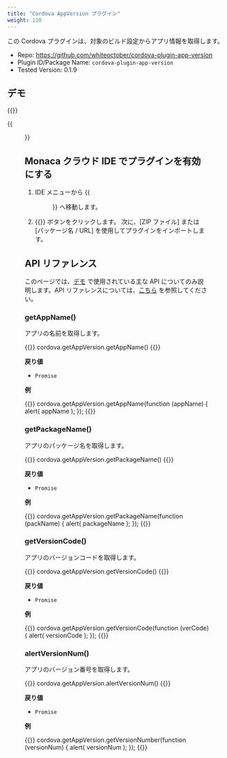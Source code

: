 ```yaml
---
title: "Cordova AppVersion プラグイン"
weight: 110
---
```


この Cordova プラグインは、対象のビルド設定からアプリ情報を取得します。

- Repo: https://github.com/whiteoctober/cordova-plugin-app-version
- Plugin ID/Package Name: `cordova-plugin-app-version`
- Tested Version: 0.1.9

## デモ 

{{<import pid="5b29c488e78885f330dba6cf" title="AppVersion Plugin デモ">}}

{{<figure src="/images/samples/app_version.png">}}

## Monaca クラウド IDE でプラグインを有効にする

1. IDE メニューから {{<menu menu1="設定" menu2="Cordova プラグインの管理">}} へ移動します。

2. {{<guilabel name="Cordova プラグインのインポート">}}  ボタンをクリックします。 次に、[ZIP ファイル] または [パッケージ名 / URL] を使用してプラグインをインポートします。

## API リファレンス

このページでは、[デモ](https://monaca.mobi/directimport?pid=5b29c488e78885f330dba6cf) で使用されている主な API についてのみ説明します。API リファレンスについては、[こちら](https://github.com/whiteoctober/cordova-plugin-app-version) を参照してください。

### getAppName()

アプリの名前を取得します。

{{<highlight javascript>}}
cordova.getAppVersion.getAppName()
{{</highlight>}}

**戻り値**

- `Promise`

**例**

{{<highlight javascript>}}
cordova.getAppVersion.getAppName(function (appName) {
    alert( appName );
});
{{</highlight>}}

### getPackageName()

アプリのパッケージ名を取得します。

{{<highlight javascript>}}
cordova.getAppVersion.getPackageName()
{{</highlight>}}

**戻り値**

- `Promise`

**例**

{{<highlight javascript>}}
cordova.getAppVersion.getPackageName(function (packName) {
    alert( packageName );
});
{{</highlight>}}

### getVersionCode()

アプリのバージョンコードを取得します。

{{<highlight javascript>}}
cordova.getAppVersion.getVersionCode()
{{</highlight>}}

**戻り値**

- `Promise`

**例**

{{<highlight javascript>}}
cordova.getAppVersion.getVersionCode(function (verCode) {
    alert( versionCode );
});
{{</highlight>}}

### alertVersionNum()

アプリのバージョン番号を取得します。

{{<highlight javascript>}}
cordova.getAppVersion.alertVersionNum()
{{</highlight>}}

**戻り値**

- `Promise`

**例**

{{<highlight javascript>}}
cordova.getAppVersion.getVersionNumber(function (versionNum) {
    alert( versionNum );
});
{{</highlight>}}

